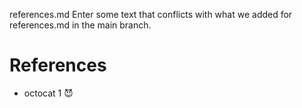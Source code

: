  references.md
Enter some text that conflicts with what we added for references.md in the main branch.
 # References

* octocat 1 😈
 